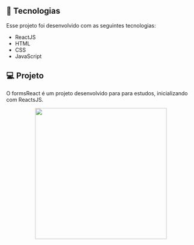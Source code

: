 ## 🚀 Tecnologias

Esse projeto foi desenvolvido com as seguintes tecnologias:

- ReactJS
- HTML
- CSS
- JavaScript

## 💻 Projeto

O formsReact é um projeto desenvolvido para para estudos, inicializando com ReactsJS. 

<p align="center">
    <img src="https://user-images.githubusercontent.com/88351152/166332543-80c4b84e-0a8f-4aa5-9d2b-0b66f790ba23.png" width="350">
</p>